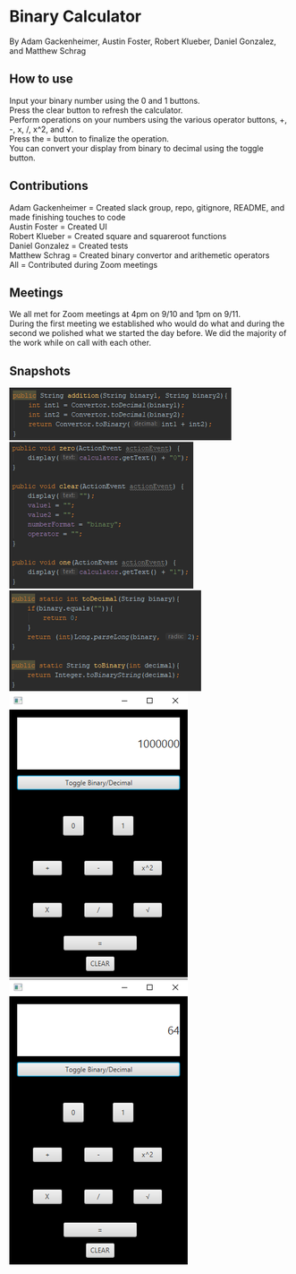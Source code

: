 # Binary Calculator
By Adam Gackenheimer, Austin Foster, Robert Klueber, Daniel Gonzalez, and Matthew Schrag  
## How to use
Input your binary number using the 0 and 1 buttons.  
Press the clear button to refresh the calculator.  
Perform operations on your numbers using the various operator buttons, +, -, x, /, x^2, and √.  
Press the = button to finalize the operation.  
You can convert your display from binary to decimal using the toggle button.  
## Contributions
Adam Gackenheimer = Created slack group, repo, gitignore, README, and made finishing touches to code  
Austin Foster = Created UI  
Robert Klueber = Created square and squareroot functions  
Daniel Gonzalez = Created tests  
Matthew Schrag = Created binary convertor and arithemetic operators  
All = Contributed during Zoom meetings  
## Meetings
We all met for Zoom meetings at 4pm on 9/10 and 1pm on 9/11.  
During the first meeting we established who would do what and during the second we polished what we started the day before.
We did the majority of the work while on call with each other.  
## Snapshots
![Addition](https://github.com/adamgack/Binary-Calculator/blob/master/Screenshots/addition.png)  
![Zero Clear One](https://github.com/adamgack/Binary-Calculator/blob/master/Screenshots/zeroclearone.png)  
![Conversion](https://github.com/adamgack/Binary-Calculator/blob/master/Screenshots/conversion.png)  
![Binary Mode](https://github.com/adamgack/Binary-Calculator/blob/master/Screenshots/binary.png)  
![Decimal Mode](https://github.com/adamgack/Binary-Calculator/blob/master/Screenshots/decimal.png)  
